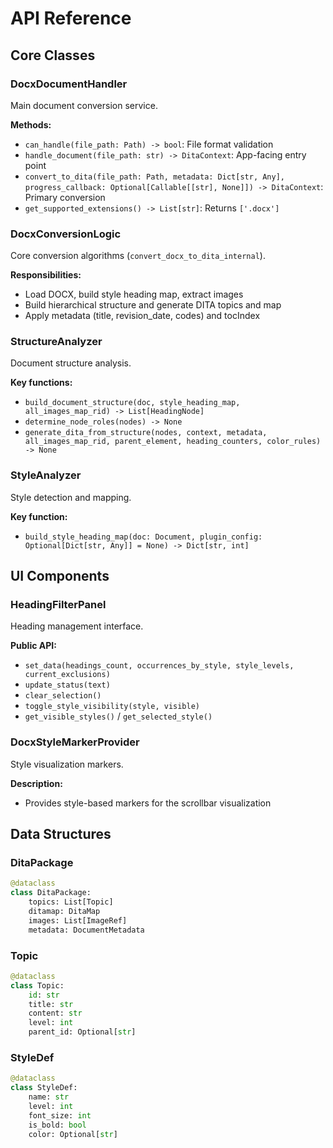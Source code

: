 # API Reference

## Core Classes

### DocxDocumentHandler
Main document conversion service.

**Methods:**
- `can_handle(file_path: Path) -> bool`: File format validation
- `handle_document(file_path: str) -> DitaContext`: App-facing entry point
- `convert_to_dita(file_path: Path, metadata: Dict[str, Any], progress_callback: Optional[Callable[[str], None]]) -> DitaContext`: Primary conversion
- `get_supported_extensions() -> List[str]`: Returns `['.docx']`

### DocxConversionLogic
Core conversion algorithms (`convert_docx_to_dita_internal`).

**Responsibilities:**
- Load DOCX, build style heading map, extract images
- Build hierarchical structure and generate DITA topics and map
- Apply metadata (title, revision_date, codes) and tocIndex

### StructureAnalyzer
Document structure analysis.

**Key functions:**
- `build_document_structure(doc, style_heading_map, all_images_map_rid) -> List[HeadingNode]`
- `determine_node_roles(nodes) -> None`
- `generate_dita_from_structure(nodes, context, metadata, all_images_map_rid, parent_element, heading_counters, color_rules) -> None`

### StyleAnalyzer
Style detection and mapping.

**Key function:**
- `build_style_heading_map(doc: Document, plugin_config: Optional[Dict[str, Any]] = None) -> Dict[str, int]`

## UI Components

### HeadingFilterPanel
Heading management interface.

**Public API:**
- `set_data(headings_count, occurrences_by_style, style_levels, current_exclusions)`
- `update_status(text)`
- `clear_selection()`
- `toggle_style_visibility(style, visible)`
- `get_visible_styles()` / `get_selected_style()`

### DocxStyleMarkerProvider
Style visualization markers.

**Description:**
- Provides style-based markers for the scrollbar visualization

## Data Structures

### DitaPackage
```python
@dataclass
class DitaPackage:
    topics: List[Topic]
    ditamap: DitaMap
    images: List[ImageRef]
    metadata: DocumentMetadata
```

### Topic
```python
@dataclass
class Topic:
    id: str
    title: str
    content: str
    level: int
    parent_id: Optional[str]
```

### StyleDef
```python
@dataclass
class StyleDef:
    name: str
    level: int
    font_size: int
    is_bold: bool
    color: Optional[str]
```